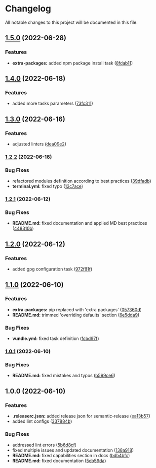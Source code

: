 # Changelog

All notable changes to this project will be documented in this file.

## [1.5.0](https://github.com/AlexNabokikh/mac-playbook/compare/v1.4.0...v1.5.0) (2022-06-28)


### Features

* **extra-packages:** added npm package install task ([8fdab11](https://github.com/AlexNabokikh/mac-playbook/commit/8fdab1129764e691b2f528f48da9744013f75c88))

## [1.4.0](https://github.com/AlexNabokikh/mac-playbook/compare/v1.3.0...v1.4.0) (2022-06-18)


### Features

* added more tasks parameters ([73fc311](https://github.com/AlexNabokikh/mac-playbook/commit/73fc311c894d2f6bcd2c6f78f4fa3c7c425d1c7b))

## [1.3.0](https://github.com/AlexNabokikh/mac-playbook/compare/v1.2.2...v1.3.0) (2022-06-16)


### Features

* adjusted linters ([dea09e2](https://github.com/AlexNabokikh/mac-playbook/commit/dea09e26c8fa0b4dc411a23a8c5084ad3624633f))

### [1.2.2](https://github.com/AlexNabokikh/mac-playbook/compare/v1.2.1...v1.2.2) (2022-06-16)


### Bug Fixes

* refactored modules definition according to best practices ([39dfadb](https://github.com/AlexNabokikh/mac-playbook/commit/39dfadb86873af610b1e0770c7482cf1d2c8e248))
* **terminal.yml:** fixed typo ([13c7ace](https://github.com/AlexNabokikh/mac-playbook/commit/13c7ace531c85f7d540a3b355e29b57b62daa596))

### [1.2.1](https://github.com/AlexNabokikh/mac-playbook/compare/v1.2.0...v1.2.1) (2022-06-12)


### Bug Fixes

* **README.md:** fixed documentation and applied MD best practices ([448310b](https://github.com/AlexNabokikh/mac-playbook/commit/448310b8be8cc5f56e1ef0cbba7815b7d275fffb))

## [1.2.0](https://github.com/AlexNabokikh/mac-playbook/compare/v1.1.0...v1.2.0) (2022-06-12)


### Features

* added gpg configuration task ([972f81f](https://github.com/AlexNabokikh/mac-playbook/commit/972f81fbea22cd70841ec56700fec73936390033))

## [1.1.0](https://github.com/AlexNabokikh/mac-playbook/compare/v1.0.1...v1.1.0) (2022-06-10)


### Features

* **extra-packages:** pip replaced with 'extra packages' ([057360d](https://github.com/AlexNabokikh/mac-playbook/commit/057360da40b8e99e5fdfef9fe0f1a5710df5c52e))
* **README.md:** trimmed 'overriding defaults' section ([6e5dda9](https://github.com/AlexNabokikh/mac-playbook/commit/6e5dda92166ba98369fd53ec32f1b5912c90aca9))


### Bug Fixes

* **vundle.yml:** fixed task definition ([fcbd97f](https://github.com/AlexNabokikh/mac-playbook/commit/fcbd97fa6f375995fa3ab502756823cbf3ee081b))

### [1.0.1](https://github.com/AlexNabokikh/mac-playbook/compare/v1.0.0...v1.0.1) (2022-06-10)


### Bug Fixes

* **README.md:** fixed mistakes and typos ([b599ce6](https://github.com/AlexNabokikh/mac-playbook/commit/b599ce6a5abb2c67d1a9f0d76713cd386fe1a493))

## 1.0.0 (2022-06-10)


### Features

* **.releaserc.json:** added release json for semantic-release ([ea13b57](https://github.com/AlexNabokikh/mac-playbook/commit/ea13b574b83fe1902fea3e3f6e935724937cb44b))
* added lint configs ([337884b](https://github.com/AlexNabokikh/mac-playbook/commit/337884bd9c77f82448aac8d2f418ca919c5992aa))


### Bug Fixes

* addressed lint errors ([5b6d8cf](https://github.com/AlexNabokikh/mac-playbook/commit/5b6d8cf1a96e1050b868a2d32dfcd6de41473bb6))
* fixed multiple issues and updated documentation ([138a918](https://github.com/AlexNabokikh/mac-playbook/commit/138a918a68e925940fc58247eb9124fa2f51f5dc))
* **README.md:** fixed capabilities section in docs ([bdb4bfc](https://github.com/AlexNabokikh/mac-playbook/commit/bdb4bfc9b48160511ec5cb5d9155757925fa4d86))
* **README.md:** fixed documentation ([5cb59da](https://github.com/AlexNabokikh/mac-playbook/commit/5cb59da28ccd10c0e5007e7f3fb58cc26890d38e))
